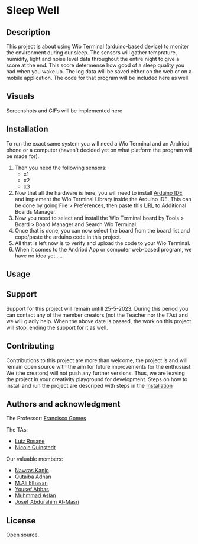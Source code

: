 # Sleep Well

## Description
This project is about using Wio Terminal (arduino-based device) to moniter the environment during our sleep. The sensors will gather temprature, humidity, light and noise level data throughout the entire night to give a score at the end. This score determense how good of a sleep quality you had when you wake up. The log data will be saved either on the web or on a mobile application. The code for that program will be included here as well. 

## Visuals
Screenshots and GIFs will be implemented here

## Installation
To run the exact same system you will need a Wio Terminal and an Andriod phone or a computer (haven't decided yet on what platform the program will be made for). 

1. Then you need the following sensors: 
   -  x1
   -  x2 
   -  x3
2. Now that all the hardware is here, you will need to install [Arduino IDE](https://www.arduino.cc/en/software) and implement the Wio Terminal Library inside the Arduino IDE. This can be done by going File > Preferences, then paste this [URL](https://files.seeedstudio.com/arduino/package_seeeduino_boards_index.json) to Additional Boards Manager. 
3. Now you need to select and install the Wio Terminal board by Tools > Board > Board Manager and Search Wio Terminal. 
4. Once that is done, you can now select the board from the board list and cope/paste the arduino code in this project. 
5. All that is left now is to verify and upload the code to your Wio Terminal. 
6. When it comes to the Andriod App or computer web-based program, we have no idea yet.....

 
## Usage


## Support
Support for this project will remain untill 25-5-2023. During this period you can contact any of the member creators (not the Teacher nor the TAs) and we will gladly help. 
When the above date is passed, the work on this project will stop, ending the support for it as well. 

## Contributing
Contributions to this project are more than welcome, the project is and will remain open source with the aim for future improvements for the enthusiast. We (the creators) will not push any further versions. Thus, we are leaving the project in your creativity playground for development. 
Steps on how to install and run the project are descriped with steps in the [Installation](##Installation)

## Authors and acknowledgment

The Professor: [Francisco Gomes](https://git.chalmers.se/francisco.gomes)

The TAs:
-   [Luiz Rosane](https://git.chalmers.se/philippi)
-   [Nicole Quinstedt](https://git.chalmers.se/nicolean)

Our valuable members: 
-   [Nawras Kanjo](https://git.chalmers.se/nawrask)
-   [Qutaiba Adnan](https://git.chalmers.se/qutaiba)
-   [M.Ali Elhasan](https://git.chalmers.se/elhasan)
-   [Yousef Abbas](https://git.chalmers.se/yousefab)
-   [Muhmmad Aslan](https://git.chalmers.se/muhmmad)
-   [Josef Abdurahim Al-Masri](https://git.chalmers.se/josefab)


## License
Open source.
